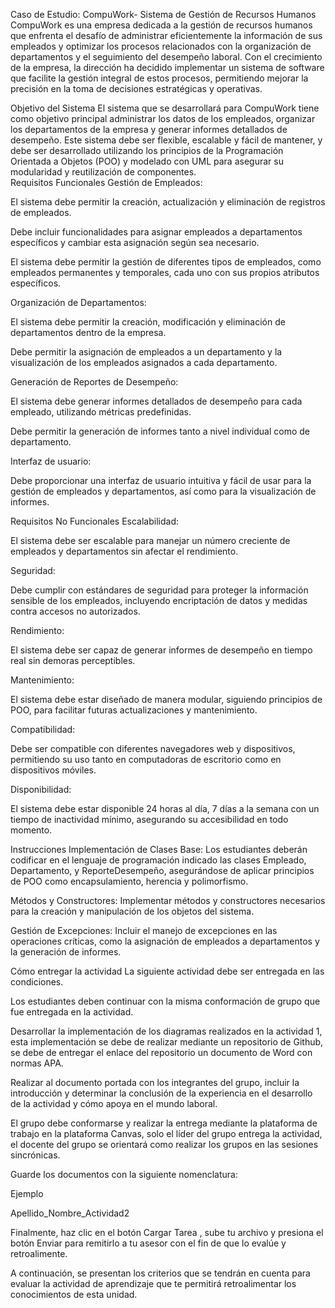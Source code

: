 Caso de Estudio: CompuWork- Sistema de Gestión de Recursos Humanos
  CompuWork es una empresa dedicada a la gestión de recursos humanos que enfrenta el desafío de administrar eficientemente la información de sus empleados y optimizar los procesos relacionados con la organización de departamentos y el seguimiento del desempeño laboral. Con el crecimiento de la empresa, la dirección ha decidido implementar un sistema de software que facilite la gestión integral de estos procesos, permitiendo mejorar la precisión en la toma de decisiones estratégicas y operativas.  

Objetivo del Sistema
El sistema que se desarrollará para CompuWork tiene como objetivo principal administrar los datos de los empleados, organizar los departamentos de la empresa y generar informes detallados de desempeño. Este sistema debe ser flexible, escalable y fácil de mantener, y debe ser desarrollado utilizando los principios de la Programación Orientada a Objetos (POO) y modelado con UML para asegurar su modularidad y reutilización de componentes.  
Requisitos Funcionales
Gestión de Empleados:

El sistema debe permitir la creación, actualización y eliminación de registros de empleados.

Debe incluir funcionalidades para asignar empleados a departamentos específicos y cambiar esta asignación según sea necesario.

El sistema debe permitir la gestión de diferentes tipos de empleados, como empleados permanentes y temporales, cada uno con sus propios atributos específicos.

Organización de Departamentos:

El sistema debe permitir la creación, modificación y eliminación de departamentos dentro de la empresa.

Debe permitir la asignación de empleados a un departamento y la visualización de los empleados asignados a cada departamento.

Generación de Reportes de Desempeño:

El sistema debe generar informes detallados de desempeño para cada empleado, utilizando métricas predefinidas.

Debe permitir la generación de informes tanto a nivel individual como de departamento.

Interfaz de usuario:

Debe proporcionar una interfaz de usuario intuitiva y fácil de usar para la gestión de empleados y departamentos, así como para la visualización de informes.

 
Requisitos No Funcionales
Escalabilidad:

El sistema debe ser escalable para manejar un número creciente de empleados y departamentos sin afectar el rendimiento.

Seguridad:

Debe cumplir con estándares de seguridad para proteger la información sensible de los empleados, incluyendo encriptación de datos y medidas contra accesos no autorizados.

Rendimiento:

El sistema debe ser capaz de generar informes de desempeño en tiempo real sin demoras perceptibles.

Mantenimiento:

El sistema debe estar diseñado de manera modular, siguiendo principios de POO, para facilitar futuras actualizaciones y mantenimiento.

Compatibilidad:

Debe ser compatible con diferentes navegadores web y dispositivos, permitiendo su uso tanto en computadoras de escritorio como en dispositivos móviles.

Disponibilidad:

El sistema debe estar disponible 24 horas al día, 7 días a la semana con un tiempo de inactividad mínimo, asegurando su accesibilidad en todo momento.


Instrucciones
Implementación de Clases Base: Los estudiantes deberán codificar en el lenguaje de programación indicado las clases Empleado, Departamento, y ReporteDesempeño, asegurándose de aplicar principios de POO como encapsulamiento, herencia y polimorfismo.

Métodos y Constructores: Implementar métodos y constructores necesarios para la creación y manipulación de los objetos del sistema.

Gestión de Excepciones: Incluir el manejo de excepciones en las operaciones críticas, como la asignación de empleados a departamentos y la generación de informes.

 

Cómo entregar la actividad
La siguiente actividad debe ser entregada en las condiciones.

Los estudiantes deben continuar con la misma conformación de grupo que fue entregada en la actividad.

Desarrollar la implementación de los diagramas realizados en la actividad 1, esta implementación se debe de realizar mediante un repositorio de Github, se debe de entregar el enlace del repositorio un documento de Word con normas APA.

Realizar al documento portada con los integrantes del grupo, incluir la introducción y determinar la conclusión de la experiencia en el desarrollo de la actividad y cómo apoya en el mundo laboral.

El grupo debe conformarse y realizar la entrega mediante la plataforma de trabajo en la plataforma Canvas, solo el líder del grupo entrega la actividad, el docente del grupo se orientará como realizar los grupos en las sesiones sincrónicas.

 

Guarde los documentos con la siguiente nomenclatura:

Ejemplo

Apellido_Nombre_Actividad2  

Finalmente, haz clic en el botón Cargar Tarea , sube tu archivo y presiona el botón Enviar para remitirlo a tu asesor con el fin de que lo evalúe y retroalimente.

 
A continuación, se presentan los criterios que se tendrán en cuenta para evaluar la actividad de aprendizaje que te permitirá retroalimentar los conocimientos de esta unidad.

 
